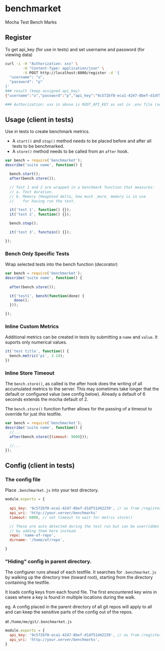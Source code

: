 # benchmarket

Mocha Test Bench Marks

## Register

To get api_key (for use in tests) and set username and password (for viewing data)

```bash
curl -i -H "Authorization: xxx" \
        -H "Content-Type: application/json" \
        -X POST http://localhost:8000/register -d '{
  "username": "u",
  "password": "p"
}'
### result (keep assigned api_key)
{"username":"u","password":"p","api_key":"9c572bf0-eca1-4247-8bef-d1df51d42239"}

### Authorization: xxx in above is ROOT_API_KEY as set in .env file (see benchmarket-server repo)
```

## Usage (client in tests)

Use in tests to create benchmark metrics.
* A `start()` and `stop()` method needs to be placed before and after all tests to be benchmarked.
* A `store()` method needs to be called from an `after` hook.

```javascript
var bench = require('benchmarket');
describe('suite name', function() {

  bench.start();
  after(bench.store());

  // Test 1 and 2 are wrapped in a benchmark function that measures:
  // a. Test duration.
  // b. Memory (HeapUsed delta, how much _more_ memory is in use
  //    for having run the test.

  it('test 1', function() {});
  it('test 2', function() {});

  bench.stop();

  it('test 3', functoin() {});

});
```

### Bench Only Specific Tests

Wrap selected tests into the bench function (decorator)

```javascript
var bench = require('benchmarket');
describe('suite name', function() {
  
  after(bench.store());

  it('test1', bench(function(done) {
    done();
  }));

});
```


### Inline Custom Metrics

Additional metrics can be created in tests by submitting a `name` and `value`. It suports only numerical values.

```javascript
it('test title', function() {
  bench.metric('pi', 3.14);
})
```

### Inline Store Timeout

The `bench.store()`, as called is the after hook does the writing of all accumulated metrics to the server. This may sometimes take longer that the default or configured value (see config below). Already a default of 6 seconds extends the mocha default of 2.

The `bench.store()` function further allows for the passing of a timeout to override for just _this_ testfile.

```javascript
var bench = require('benchmarket');
describe('suite name', function() {
  //...
  after(bench.store({timeout: 9000}));

  //...
});
```

## Config (client in tests)

### The config file

Place `.benchmarket.js` into your test directory.

```js
module.exports = {
  
  api_key: '9c572bf0-eca1-4247-8bef-d1df51d42239', // as from /register
  api_uri: 'http://your.server/benchmarks'
  timeout: 6000, // set timeout to wait for metric store()

  // These are auto detected during the test run but can be overridden
  // by adding them here instead.
  repo: 'name-of-repo',
  dirname: '/home/of/repo',

}
```

### "Hiding" config in parent directory.

The configurer runs ahead of each testfile. It searches for `.benchmarket.js` by walking up the directory tree (toward root), starting from the directory containing the testfile.

It loads config keys from each found file. The first encountered key wins in cases where a key is found in multiple locations during the walk.

eg. A config placed in the parent directory of all git repos will apply to all and can keep the sensitive parts of the config out of the repos.

at `/home/me/git/.benchmarket.js`
```js
module.exports = {
  api_key: '9c572bf0-eca1-4247-8bef-d1df51d42239', // as from /register
  api_uri: 'http://your.server/benchmarks',
}
```

